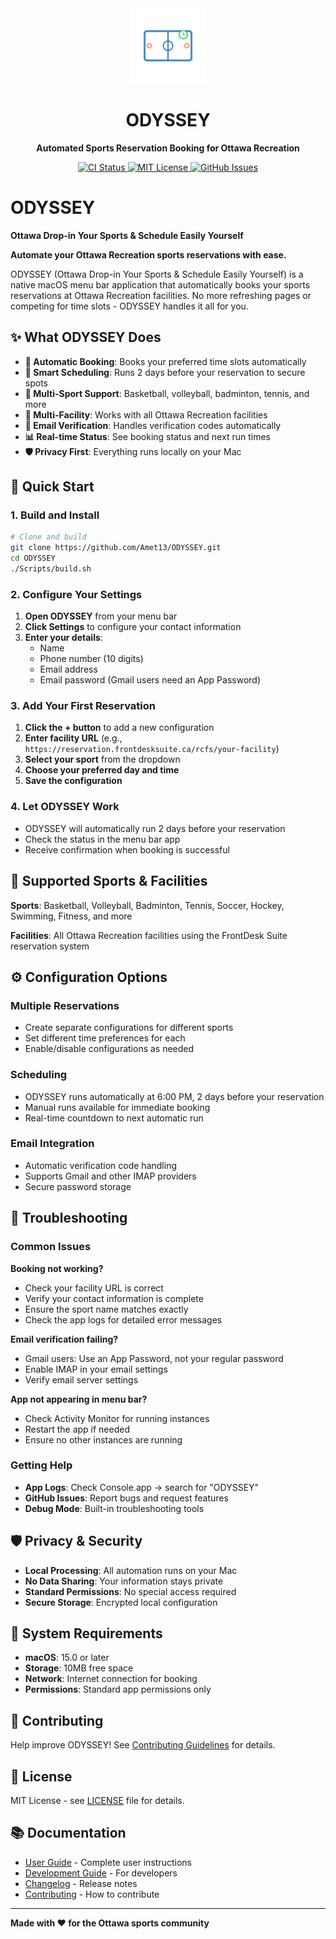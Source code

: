 <div align="center">
  <img src="logo.svg" alt="ODYSSEY Logo" width="120" height="120">
  <h1>ODYSSEY</h1>
  <p><strong>Automated Sports Reservation Booking for Ottawa Recreation</strong></p>
  
  <p>
    <a href="https://github.com/Amet13/ODYSSEY/actions/workflows/ci.yml">
      <img src="https://github.com/Amet13/ODYSSEY/actions/workflows/ci.yml/badge.svg" alt="CI Status">
    </a>
    <a href="https://github.com/Amet13/ODYSSEY/blob/main/LICENSE">
      <img src="https://img.shields.io/badge/License-MIT-green" alt="MIT License">
    </a>
    <a href="https://github.com/Amet13/ODYSSEY/issues">
      <img src="https://img.shields.io/badge/Support-GitHub%20Issues-orange" alt="GitHub Issues">
    </a>
  </p>
</div>

# ODYSSEY

**Ottawa Drop-in Your Sports & Schedule Easily Yourself**

**Automate your Ottawa Recreation sports reservations with ease.**

ODYSSEY (Ottawa Drop-in Your Sports & Schedule Easily Yourself) is a native macOS menu bar application that automatically books your sports reservations at Ottawa Recreation facilities. No more refreshing pages or competing for time slots - ODYSSEY handles it all for you.

## ✨ What ODYSSEY Does

- **🎯 Automatic Booking**: Books your preferred time slots automatically
- **📅 Smart Scheduling**: Runs 2 days before your reservation to secure spots
- **🏀 Multi-Sport Support**: Basketball, volleyball, badminton, tennis, and more
- **🏢 Multi-Facility**: Works with all Ottawa Recreation facilities
- **🔔 Email Verification**: Handles verification codes automatically
- **📊 Real-time Status**: See booking status and next run times
- **🛡️ Privacy First**: Everything runs locally on your Mac

## 🚀 Quick Start

### 1. Build and Install

```bash
# Clone and build
git clone https://github.com/Amet13/ODYSSEY.git
cd ODYSSEY
./Scripts/build.sh
```

### 2. Configure Your Settings

1. **Open ODYSSEY** from your menu bar
2. **Click Settings** to configure your contact information
3. **Enter your details**:
   - Name
   - Phone number (10 digits)
   - Email address
   - Email password (Gmail users need an App Password)

### 3. Add Your First Reservation

1. **Click the + button** to add a new configuration
2. **Enter facility URL** (e.g., `https://reservation.frontdesksuite.ca/rcfs/your-facility`)
3. **Select your sport** from the dropdown
4. **Choose your preferred day and time**
5. **Save the configuration**

### 4. Let ODYSSEY Work

- ODYSSEY will automatically run 2 days before your reservation
- Check the status in the menu bar app
- Receive confirmation when booking is successful

## 🎯 Supported Sports & Facilities

**Sports**: Basketball, Volleyball, Badminton, Tennis, Soccer, Hockey, Swimming, Fitness, and more

**Facilities**: All Ottawa Recreation facilities using the FrontDesk Suite reservation system

## ⚙️ Configuration Options

### Multiple Reservations

- Create separate configurations for different sports
- Set different time preferences for each
- Enable/disable configurations as needed

### Scheduling

- ODYSSEY runs automatically at 6:00 PM, 2 days before your reservation
- Manual runs available for immediate booking
- Real-time countdown to next automatic run

### Email Integration

- Automatic verification code handling
- Supports Gmail and other IMAP providers
- Secure password storage

## 🔧 Troubleshooting

### Common Issues

**Booking not working?**

- Check your facility URL is correct
- Verify your contact information is complete
- Ensure the sport name matches exactly
- Check the app logs for detailed error messages

**Email verification failing?**

- Gmail users: Use an App Password, not your regular password
- Enable IMAP in your email settings
- Verify email server settings

**App not appearing in menu bar?**

- Check Activity Monitor for running instances
- Restart the app if needed
- Ensure no other instances are running

### Getting Help

- **App Logs**: Check Console.app → search for "ODYSSEY"
- **GitHub Issues**: Report bugs and request features
- **Debug Mode**: Built-in troubleshooting tools

## 🛡️ Privacy & Security

- **Local Processing**: All automation runs on your Mac
- **No Data Sharing**: Your information stays private
- **Standard Permissions**: No special access required
- **Secure Storage**: Encrypted local configuration

## 📱 System Requirements

- **macOS**: 15.0 or later
- **Storage**: 10MB free space
- **Network**: Internet connection for booking
- **Permissions**: Standard app permissions only

## 🤝 Contributing

Help improve ODYSSEY! See [Contributing Guidelines](Documentation/CONTRIBUTING.md) for details.

## 📄 License

MIT License - see [LICENSE](LICENSE) file for details.

## 📚 Documentation

- [User Guide](Documentation/USER_GUIDE.md) - Complete user instructions
- [Development Guide](Documentation/DEVELOPMENT.md) - For developers
- [Changelog](Documentation/CHANGELOG.md) - Release notes
- [Contributing](Documentation/CONTRIBUTING.md) - How to contribute

---

**Made with ❤️ for the Ottawa sports community**
